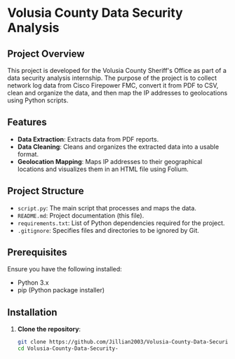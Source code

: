 # Volusia County Data Security Analysis

## Project Overview
This project is developed for the Volusia County Sheriff's Office as part of a data security analysis internship. The purpose of the project is to collect network log data from Cisco Firepower FMC, convert it from PDF to CSV, clean and organize the data, and then map the IP addresses to geolocations using Python scripts.

## Features
- **Data Extraction**: Extracts data from PDF reports.
- **Data Cleaning**: Cleans and organizes the extracted data into a usable format.
- **Geolocation Mapping**: Maps IP addresses to their geographical locations and visualizes them in an HTML file using Folium.

## Project Structure
- `script.py`: The main script that processes and maps the data.
- `README.md`: Project documentation (this file).
- `requirements.txt`: List of Python dependencies required for the project.
- `.gitignore`: Specifies files and directories to be ignored by Git.

## Prerequisites
Ensure you have the following installed:
- Python 3.x
- pip (Python package installer)

## Installation
1. **Clone the repository**:
   ```sh
   git clone https://github.com/Jillian2003/Volusia-County-Data-Security-.git
   cd Volusia-County-Data-Security-
